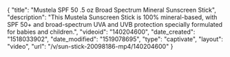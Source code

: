 {
    "title": "Mustela SPF 50 .5 oz Broad Spectrum Mineral Sunscreen Stick",
    "description": "This Mustela Sunscreen Stick is 100% mineral-based, with SPF 50+ and broad-spectrum UVA and UVB protection specially formulated for babies and children.",
    "videoid": "140204600",
    "date_created": "1518033902",
    "date_modified": "1519078695",
    "type": "captivate",
    "layout": "video",
    "url": "\/v\/sun-stick-20098186-mp4\/140204600"
}